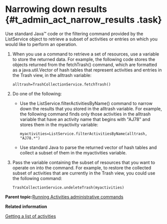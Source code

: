 # Narrowing down results {#t_admin_act_narrow_results .task}

Use standard Java™ code or the filtering command provided by the ListService object to retrieve a subset of activities or entries on which you would like to perform an operation.

1.  When you use a command to retrieve a set of resources, use a variable to store the returned data. For example, the following code stores the objects returned from the fetchTrash\(\) command, which are formatted as a java.util.Vector of hash tables that represent activities and entries in the Trash view, in the alltrash variable:

    ```
    alltrash=TrashCollectionService.fetchTrash()
    ```

2.  Do one of the following:

    -   Use the ListService.filterActivitiesByName\(\) command to narrow down the results that you stored in the alltrash variable. For example, the following command finds only those activities in the alltrash variable that have an activity name that begins with "AJ78" and stores them in the myactivity variable:

        ```
        myactivities=ListService.filterActivitiesByName(alltrash, "AJ78.*")
        ```

    -   Use standard Java to parse the returned vector of hash tables and collect a subset of them in the myactivities variable.
3.  Pass the variable containing the subset of resources that you want to operate on into the command. For example, to restore the collected subset of activities that are currently in the Trash view, you could use the following command:

    ```
    TrashCollectionService.undeleteTrash(myactivities)
    ```


**Parent topic:**[Running Activities administrative commands](../admin/t_admin_act_change_admin_props.md)

**Related information**  


[Getting a list of activities](../admin/t_admin_act_fetch_activities.md)

